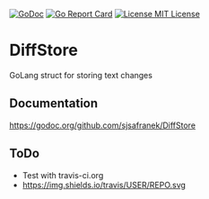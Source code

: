 [![GoDoc](https://godoc.org/github.com/sjsafranek/DiffStore?status.png)](https://godoc.org/github.com/sjsafranek/DiffStore)
[![Go Report Card](https://goreportcard.com/badge/github.com/sjsafranek/DiffStore)](https://goreportcard.com/report/github.com/sjsafranek/DiffStore)
[![License MIT License](https://img.shields.io/github/license/mashape/apistatus.svg)](http://sjsafranek.github.io/DiffStore/)

# DiffStore
GoLang struct for storing text changes

## Documentation
https://godoc.org/github.com/sjsafranek/DiffStore

## ToDo
 - Test with travis-ci.org
 - https://img.shields.io/travis/USER/REPO.svg
